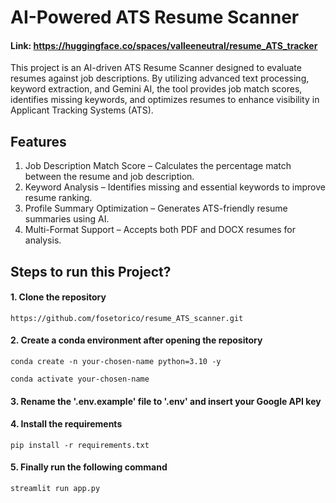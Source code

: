 # AI-Powered ATS Resume Scanner
#### Link: https://huggingface.co/spaces/valleeneutral/resume_ATS_tracker

This project is an AI-driven ATS Resume Scanner designed to evaluate resumes against job descriptions. By utilizing advanced text processing, keyword extraction, and Gemini AI, the tool provides job match scores, identifies missing keywords, and optimizes resumes to enhance visibility in Applicant Tracking Systems (ATS).

## Features
1. Job Description Match Score – Calculates the percentage match between the resume and job description.
2. Keyword Analysis – Identifies missing and essential keywords to improve resume ranking.
3. Profile Summary Optimization – Generates ATS-friendly resume summaries using AI.
4. Multi-Format Support – Accepts both PDF and DOCX resumes for analysis.

## Steps to run this Project?

#### 1. Clone the repository
```
https://github.com/fosetorico/resume_ATS_scanner.git
```

#### 2. Create a conda environment after opening the repository
```
conda create -n your-chosen-name python=3.10 -y
```

```
conda activate your-chosen-name
```

#### 3. Rename the '.env.example' file to '.env' and insert your Google API key

#### 4. Install the requirements
```
pip install -r requirements.txt
```

#### 5. Finally run the following command
```
streamlit run app.py
